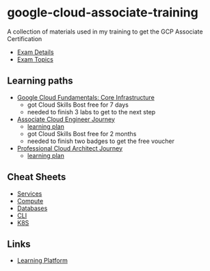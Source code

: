 # google-cloud-associate-training
A collection of materials used in my training to get the GCP Associate Certification

- [Exam Details](https://cloud.google.com/certification/cloud-engineer)
- [Exam Topics](https://cloud.google.com/certification/guides/cloud-engineer)


## Learning paths
- [Google Cloud Fundamentals: Core Infrastructure](/GET%20GCP%20Certified%20Program/01.GC%20Fundamentals%20-%20Core%20Infrastructure/Readme.md)
    - got Cloud Skills Bost free for 7 days
    - needed to finish 3 labs to get to the next step
- [Associate Cloud Engineer Journey](/GET%20GCP%20Certified%20Program/02.Associate%20Cloud%20Engineer%20Journey/Readme.md)
    - [learning plan](GET%20GCP%20Certified%20Program/02.Associate%20Cloud%20Engineer%20Journey/docs/ACE03-GETCERTIFIED_2022.09.27_LEARNING_PLAN.pdf)
    - got Cloud Skills Bost free for 2 months
    - needed to finish two badges to get the free voucher
- [Professional Cloud Architect Journey](/GET%20GCP%20Certified%20Program/03.Professional%20Cloud%20Architect%20Jurney/Readme.md)
    - [learning plan](GET%20GCP%20Certified%20Program/03.Professional%20Cloud%20Architect%20Jurney/docs/PCA03-GETCERT_2023.05.30%20LEARNING%20PLAN%20+%20PROGRAM%20DETAILS.pdf)

## Cheat Sheets
- [Services](https://googlecloudcheatsheet.withgoogle.com/)
- [Compute](https://cloud.google.com/products/compute)
- [Databases](https://cloud.google.com/products/databases)
- [CLI](https://cloud.google.com/static/sdk/docs/images/gcloud-cheat-sheet.pdf)
- [K8S](https://lightrun.com/kubectl-cheat-sheet/)


## Links
- [Learning Platform](https://www.cloudskillsboost.google/)

